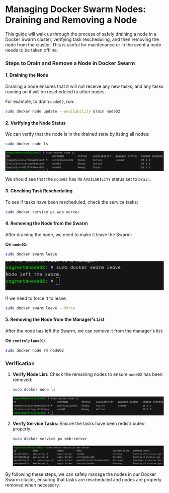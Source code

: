 # Managing Docker Swarm Nodes: Draining and Removing a Node

This guide will walk us through the process of safely draining a node in a Docker Swarm cluster, verifying task rescheduling, and then removing the node from the cluster. This is useful for maintenance or in the event a node needs to be taken offline.

### Steps to Drain and Remove a Node in Docker Swarm

#### 1. Draining the Node

Draining a node ensures that it will not receive any new tasks, and any tasks running on it will be rescheduled to other nodes.

For example, to drain `node02`, run:

```bash
sudo docker node update --availability drain node02
```

#### 2. Verifying the Node Status

We can verify that the node is in the drained state by listing all nodes:

```bash
sudo docker node ls
```
![out-6](./images/out-7.png)

We should see that the `node02` has its `AVAILABILITY` status set to `Drain`.

#### 3. Checking Task Rescheduling

To see if tasks have been rescheduled, check the service tasks:

```bash
sudo docker service ps web-server
```

#### 4. Removing the Node from the Swarm

After draining the node, we need to make it leave the Swarm:

**On `node02`:**

```bash
sudo docker swarm leave
```

![out-6](./images/out-8.png)

If we need to force it to leave:

```bash
sudo docker swarm leave --force
```

#### 5. Removing the Node from the Manager's List

After the node has left the Swarm, we can remove it from the manager's list:

**On `controlplane01`:**

```bash
sudo docker node rm node02
```

### Verification

1. **Verify Node List:** Check the remaining nodes to ensure `node02` has been removed:

   ```bash
   sudo docker node ls
   ```

   ![out-6](./images/out-9.png)

2. **Verify Service Tasks:** Ensure the tasks have been redistributed properly:

   ```bash
   sudo docker service ps web-server
   ```

   ![out-6](./images/out-10.png)

By following these steps, we can safely manage the nodes in our Docker Swarm cluster, ensuring that tasks are rescheduled and nodes are properly removed when necessary.